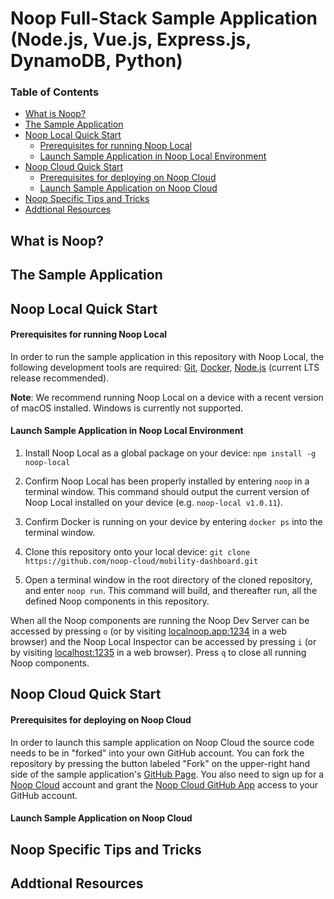 # Noop Full-Stack Sample Application (Node.js, Vue.js, Express.js, DynamoDB, Python)

### Table of Contents
- [What is Noop?](#what-is-noop)
- [The Sample Application](#the-sample-application)
- [Noop Local Quick Start](#noop-local-quick-start)
    * [Prerequisites for running Noop Local](#prerequisites-for-running-noop-local])
    * [Launch Sample Application in Noop Local Environment](#launch-sample-application-in-noop-local-environment)
- [Noop Cloud Quick Start](#noop-cloud-quick-start)
    * [Prerequisites for deploying on Noop Cloud](#prerequisites-for-deploying-on-noop-cloud])
    * [Launch Sample Application on Noop Cloud](#launch-sample-application-on-noop-cloud)
- [Noop Specific Tips and Tricks](#noop-specific-tips-and-tricks)
- [Addtional Resources](#addtional-resources)

## What is Noop?

## The Sample Application

## Noop Local Quick Start

#### Prerequisites for running Noop Local
In order to run the sample application in this repository with Noop Local, the following development tools are required: [Git](https://git-scm.com), [Docker](https://www.docker.com), [Node.js](https://nodejs.org/en/) (current LTS release recommended).

**Note**: We recommend running Noop Local on a device with a recent version of macOS installed. Windows is currently not supported.

#### Launch Sample Application in Noop Local Environment

1) Install Noop Local as a global package on your device: `npm install -g noop-local`

2) Confirm Noop Local has been properly installed by entering `noop` in a terminal window. This command should output the current version of Noop Local installed on your device (e.g. `noop-local v1.0.11`).

3) Confirm Docker is running on your device by entering `docker ps` into the terminal window.

4) Clone this repository onto your local device: `git clone https://github.com/noop-cloud/mobility-dashboard.git`

5) Open a terminal window in the root directory of the cloned repository, and enter `noop run`. This command will build, and thereafter run, all the defined Noop components in this repository.

When all the Noop components are running the Noop Dev Server can be accessed by pressing `o` (or by visiting [localnoop.app:1234](https://localnoop.app:1234) in a web browser) and the Noop Local Inspector can be accessed by pressing `i` (or by visiting [localhost:1235](http://localhost:1235) in a web browser). Press `q` to close all running Noop components.

## Noop Cloud Quick Start

#### Prerequisites for deploying on Noop Cloud

In order to launch this sample application on Noop Cloud the source code needs to be in "forked" into your own GitHub account. You can fork the repository by pressing the button labeled "Fork" on the upper-right hand side of the sample application's [GitHub Page](https://github.com/noop-cloud/mobility-dashboard). You also need to sign up for a [Noop Cloud](https://www.noop.app/) account and grant the [Noop Cloud GitHub App](https://github.com/apps/noop-cloud) access to your GitHub account.

#### Launch Sample Application on Noop Cloud

## Noop Specific Tips and Tricks

## Addtional Resources